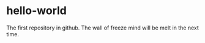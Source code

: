 # hello-world
The first repository in github.
The wall of freeze mind will be melt in the next time.

